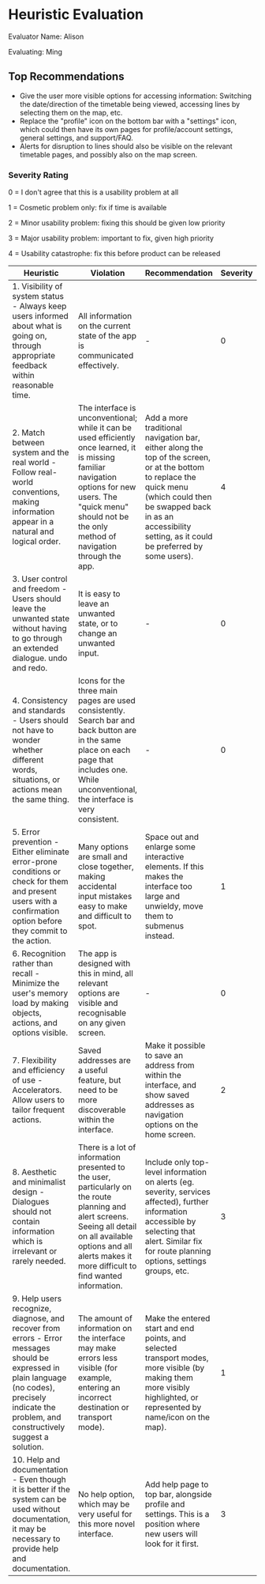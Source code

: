 # Heuristic Evaluation 
Evaluator Name: Alison

Evaluating: Ming

## Top Recommendations

- Give the user more visible options for accessing information: Switching the date/direction of the timetable being viewed, accessing lines by selecting them on the map, etc.
- Replace the "profile" icon on the bottom bar with a "settings" icon, which could then have its own pages for profile/account settings, general settings, and support/FAQ.
- Alerts for disruption to lines should also be visible on the relevant timetable pages, and possibly also on the map screen.

###  Severity Rating 

0 = I don't agree that this is a usability problem at all 

1 = Cosmetic problem only: fix if time is available 

2 = Minor usability problem: fixing this should be given low priority 

3 = Major usability problem: important to fix, given high priority 

4 = Usability catastrophe: fix this before product can be released 


| Heuristic | Violation | Recommendation | Severity |
|---|---|---|---|
| 1. Visibility of system status - Always keep users informed about what is going on, through appropriate feedback within reasonable time. | All information on the current state of the app is communicated effectively. | - | 0 |
| 2. Match between system and the real world - Follow real-world conventions, making information appear in a natural and logical order. | The interface is unconventional; while it can be used efficiently once learned, it is missing familiar navigation options for new users. The "quick menu" should not be the only method of navigation through the app. | Add a more traditional navigation bar, either along the top of the screen, or at the bottom to replace the quick menu (which could then be swapped back in as an accessibility setting, as it could be preferred by some users). | 4 |
| 3. User control and freedom - Users should leave the unwanted state without having to go through an extended dialogue. undo and redo. | It is easy to leave an unwanted state, or to change an unwanted input. | - | 0 |
| 4. Consistency and standards - Users should not have to wonder whether different words, situations, or actions mean the same thing. | Icons for the three main pages are used consistently. Search bar and back button are in the same place on each page that includes one. While unconventional, the interface is very consistent. | - | 0 |
| 5. Error prevention - Either eliminate error-prone conditions or check for them and present users with a confirmation option before they commit to the action. | Many options are small and close together, making accidental input mistakes easy to make and difficult to spot. | Space out and enlarge some interactive elements. If this makes the interface too large and unwieldy, move them to submenus instead. | 1 |
| 6. Recognition rather than recall - Minimize the user's memory load by making objects, actions, and options visible. | The app is designed with this in mind, all relevant options are visible and recognisable on any given screen. | - | 0 |
| 7. Flexibility and efficiency of use - Accelerators. Allow users to tailor frequent actions. | Saved addresses are a useful feature, but need to be more discoverable within the interface. | Make it possible to save an address from within the interface, and show saved addresses as navigation options on the home screen. | 2 |
| 8. Aesthetic and minimalist design - Dialogues should not contain information which is irrelevant or rarely needed. | There is a lot of information presented to the user, particularly on the route planning and alert screens. Seeing all detail on all available options and all alerts makes it more difficult to find wanted information. | Include only top-level information on alerts (eg. severity, services affected), further information accessible by selecting that alert. Similar fix for route planning options, settings groups, etc. | 3 |
| 9. Help users recognize, diagnose, and recover from errors - Error messages should be expressed in plain language (no codes), precisely indicate the problem, and constructively suggest a solution. | The amount of information on the interface may make errors less visible (for example, entering an incorrect destination or transport mode). | Make the entered start and end points, and selected transport modes, more visible (by making them more visibly highlighted, or represented by name/icon on the map). | 1 |
| 10. Help and documentation - Even though it is better if the system can be used without documentation, it may be necessary to provide help and documentation. | No help option, which may be very useful for this more novel interface. | Add help page to top bar, alongside profile and settings. This is a position where new users will look for it first. | 3 |